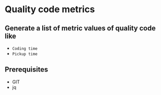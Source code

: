 # Quality code metrics

## Generate a list of metric values of quality code like

- `Coding time`
- `Pickup time`


## Prerequisites

- GIT
- jq